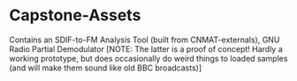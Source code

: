 # Capstone-Assets

Contains an SDIF-to-FM Analysis Tool (built from CNMAT-externals), GNU Radio Partial Demodulator [NOTE: The latter is a proof of concept! Hardly a working prototype, but does occasionally do weird things to loaded samples (and will make them sound like old BBC broadcasts)]
